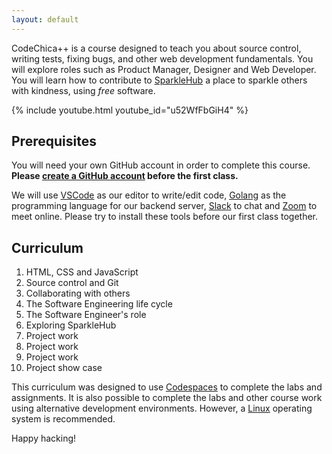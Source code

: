 ```yaml
---
layout: default
---
```


CodeChica++ is a course designed to teach you about source control,
writing tests, fixing bugs, and other web development fundamentals.
You will explore roles such as Product Manager, Designer and Web Developer.
You will learn how to contribute to [SparkleHub][sparklehub]
a place to sparkle others with kindness, using *free* software.

{% include youtube.html youtube_id="u52WfFbGiH4" %}

## Prerequisites

You will need your own GitHub account in order to complete this course.
**Please <a href="https://github.com/signup">create a GitHub account</a> before
the first class.**

We will use [VSCode][vscode] as our
editor to write/edit code, [Golang][golang] as the
programming language for our backend server, [Slack][slack]
to chat and [Zoom][zoom] to meet online. Please try to
install these tools before our first class together.

## Curriculum

1. HTML, CSS and JavaScript
1. Source control and Git
1. Collaborating with others
1. The Software Engineering life cycle
1. The Software Engineer's role
1. Exploring SparkleHub
1. Project work
1. Project work
1. Project work
1. Project show case

This curriculum was designed to use [Codespaces](./guides/github.html#codespaces)
to complete the labs and assignments.
It is also possible to complete the labs and other course work using alternative
development environments. However, a [Linux](./guides/linux.html) operating system
is recommended.

Happy hacking!

[golang]: https://golang.org/dl/
[slack]: https://slack.com/downloads/
[sparklehub]: https://sparklehub.herokuapp.com/
[vscode]: https://code.visualstudio.com/Download
[zoom]: https://zoom.us/

